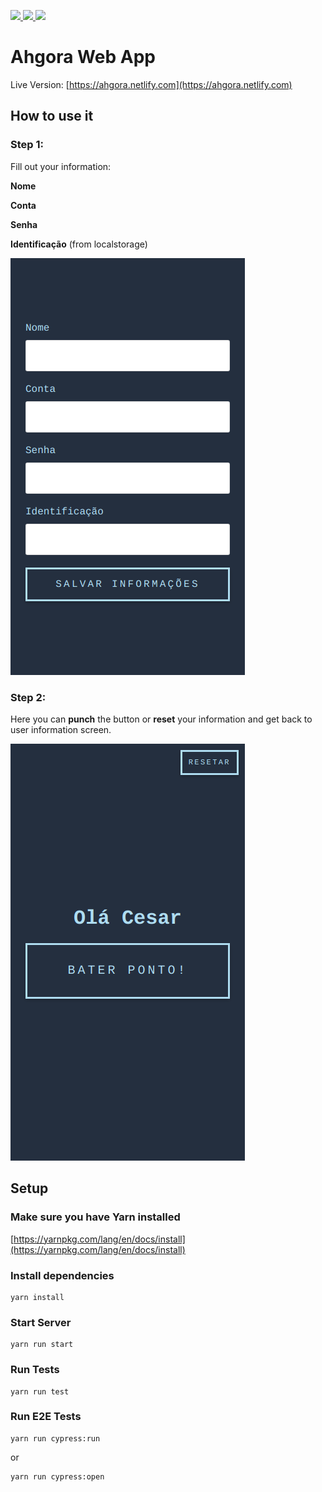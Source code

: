 <p>
  <a href="https://circleci.com/gh/cesar-cb/ahgora-web-app">
    <img src="https://circleci.com/gh/cesar-cb/ahgora-web-app.svg?style=svg" />
  </a>
  <a href="https://codeclimate.com/github/cesar-cb/ahgora-web-app/maintainability">
    <img src="https://api.codeclimate.com/v1/badges/338901c4e2d9bb314b66/maintainability" />
  </a>

  <a href="https://codeclimate.com/github/cesar-cb/ahgora-web-app/test_coverage">
    <img src="https://api.codeclimate.com/v1/badges/338901c4e2d9bb314b66/test_coverage" />
  </a>
</p>

# Ahgora Web App

Live Version: [https://ahgora.netlify.com](https://ahgora.netlify.com)

## How to use it

### **Step 1**:

Fill out your information:

**Nome**

**Conta**

**Senha**

**Identificação** (from localstorage)

![User Information](./screenshots/information.png)

### **Step 2**:

Here you can **punch** the button or **reset** your information and get back to user information screen.

![Punch](./screenshots/punch.png)

## Setup

### Make sure you have Yarn installed
[https://yarnpkg.com/lang/en/docs/install](https://yarnpkg.com/lang/en/docs/install)

### Install dependencies
```
yarn install
```

### Start Server
```
yarn run start
```

### Run Tests
```
yarn run test
```

### Run E2E Tests
```
yarn run cypress:run
```
or
```
yarn run cypress:open
```
